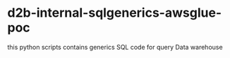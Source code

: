 # d2b-internal-sqlgenerics-awsglue-poc
this python scripts contains generics SQL code for query Data warehouse 
